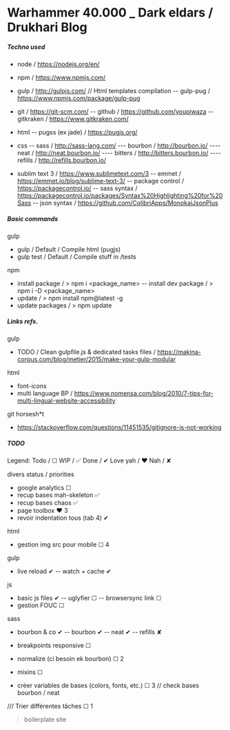 # Warhammer 40.000 _ Dark eldars / Drukhari Blog



##### Techno used
- node												/ https://nodejs.org/en/
- npm												/ https://www.npmjs.com/
- gulp												/ http://gulpjs.com/
// Html templates compilation
-- gulp-pug											/ https://www.npmjs.com/package/gulp-pug
	
- git												/ https://git-scm.com/
-- github											/ https://github.com/youpiwaza
-- gitkraken										/ https://www.gitkraken.com/

- html
-- pugss (ex jade)									/ https://pugjs.org/

- css
-- sass												/ http://sass-lang.com/
--- bourbon											/ http://bourbon.io/
---- neat											/ http://neat.bourbon.io/
---- bitters										/ http://bitters.bourbon.io/
---- refills										/ http://refills.bourbon.io/

- sublim text 3 									/ https://www.sublimetext.com/3
-- emmet 											/ https://emmet.io/blog/sublime-text-3/
-- package control 									/ https://packagecontrol.io/
-- sass syntax										/ https://packagecontrol.io/packages/Syntax%20Highlighting%20for%20Sass
-- json syntax										/ https://github.com/ColibriApps/MonokaiJsonPlus


##### Basic commands

gulp
- gulp												/ Default / Compile html (pugjs)
- gulp test											/ Default / Compile stuff in /tests

npm
- install package 									/ > npm i <package_name>
-- install dev package								/ > npm i -D <package_name>
- update 											/ > npm install npm@latest -g
- update packages 									/ > npm update



##### Links refs.
gulp
- TODO / Clean gulpfile.js & dedicated tasks files 	/ https://makina-corpus.com/blog/metier/2015/make-your-gulp-modular

html
- font-icons
- multi language BP									/ https://www.nomensa.com/blog/2010/7-tips-for-multi-lingual-website-accessibility

git horsesh*t
- https://stackoverflow.com/questions/11451535/gitignore-is-not-working

##### TODO
Legend:
Todo / ☐
WIP / ✅
Done / ✔
Love yah / ❤
Nah / ✘



divers										  status / priorities
- google analytics									☐
- recup bases mah-skeleton 							✅ 
- recup bases chaos		 							✅ 
- page toolbox										❤ 3
- revoir indentation tous (tab 4)					✔

html
- gestion img src pour mobile						☐ 4

gulp
- live reload										✔
-- watch + cache									✔

js
- basic js files									✔
-- uglyfier											☐
-- browsersync link									☐
- gestion FOUC										☐

sass
- bourbon & co										✔
-- bourbon											✔
-- neat												✔
-- refills											✘

- breakpoints responsive							☐
- normalize (ci besoin ek bourbon)					☐ 2
- mixins											☐
- créer variables de bases (colors, fonts, etc.)	☐ 3 // check bases bourbon / neat


/// Trier différentes tâches						☐ 1
> boilerplate
> site


